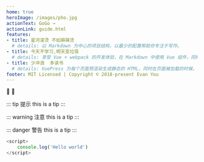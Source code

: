 ```yaml
---
home: true
heroImage: /images/pho.jpg
actionText: GoGo →
actionLink: guide.html
features:
- title: 星河滚烫 不如麻辣烫
  # details: 以 Markdown 为中心的项目结构，以最少的配置帮助你专注于写作。
- title: 今天不学习,明天变垃圾
  # details: 享受 Vue + webpack 的开发体验，在 Markdown 中使用 Vue 组件，同时可以使用 Vue 来开发自定义主题。
- title: 少冲浪  多读书
  # details: VuePress 为每个页面预渲染生成静态的 HTML，同时在页面被加载的时候，将作为 SPA 运行。
footer: MIT Licensed | Copyright © 2018-present Evan You
---
```


:tada: :100:

::: tip 提示
this is a tip
:::

::: warning 注意
this is a tip
:::

::: danger 警告
this is a tip
:::

``` js
<script>
	console.log('Hello world')
</script>
```